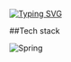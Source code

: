 [![Typing SVG](https://readme-typing-svg.demolab.com?font=Fira+Code&pause=1000&width=435&lines=Jw's+Github)](https://git.io/typing-svg)

##Tech stack

![Spring](https://img.shields.io/badge/spring-%236DB33F.svg?style=for-the-badge&logo=spring&logoColor=white)

